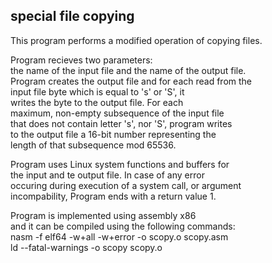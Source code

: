 ## special file copying

This program performs a modified operation of copying files.

Program recieves two parameters:  
the name of the input file and the name of the output file.  
Program creates the output file and for each read from the  
input file byte which is equal to 's' or 'S', it  
writes the byte to the output file. For each  
maximum, non-empty subsequence of the input file  
that does not contain letter 's', nor 'S', program writes  
to the output file a 16-bit number representing the  
length of that subsequence mod 65536.

Program uses Linux system functions and buffers for  
the input and te output file. In case of any error  
occuring during execution of a system call, or argument  
incompability, Program ends with a return value 1.

Program is implemented using assembly x86  
and it can be compiled using the following commands:  
nasm -f elf64 -w+all -w+error -o scopy.o scopy.asm  
ld --fatal-warnings -o scopy scopy.o
